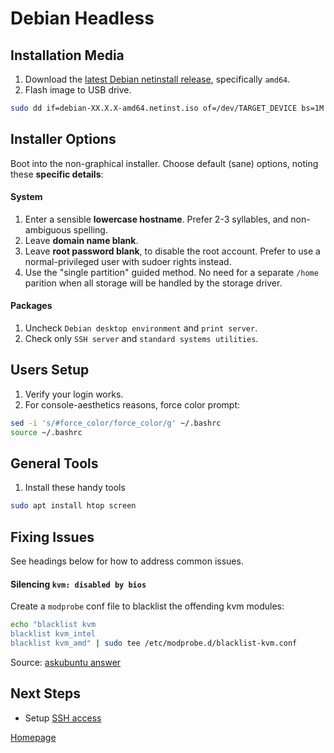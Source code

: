 # Debian Headless


## Installation Media

1. Download the [latest Debian netinstall release](https://www.debian.org/CD/netinst/), specifically `amd64`.
1. Flash image to USB drive.
  ```bash
  sudo dd if=debian-XX.X.X-amd64.netinst.iso of=/dev/TARGET_DEVICE bs=1M
  ```


## Installer Options

Boot into the non-graphical installer. Choose default (sane) options, noting these __specific details__:

#### System
1. Enter a sensible __lowercase hostname__. Prefer 2-3 syllables, and non-ambiguous spelling.
1. Leave __domain name blank__.
1. Leave __root password blank__, to disable the root account.  Prefer to use a normal-privileged user with sudoer rights instead.
1. Use the "single partition" guided method.  No need for a separate `/home` parition when all storage will be handled by the storage driver.

#### Packages
1. Uncheck `Debian desktop environment` and `print server`.
1. Check only `SSH server` and `standard systems utilities`.


## Users Setup

1. Verify your login works.
1. For console-aesthetics reasons, force color prompt:
  ```bash
  sed -i 's/#force_color/force_color/g' ~/.bashrc
  source ~/.bashrc
  ```


## General Tools

1. Install these handy tools
```bash
sudo apt install htop screen
```


## Fixing Issues

See headings below for how to address common issues.

#### Silencing `kvm: disabled by bios`
Create a `modprobe` conf file to blacklist the offending kvm modules:
```bash
echo "blacklist kvm
blacklist kvm_intel
blacklist kvm_amd" | sudo tee /etc/modprobe.d/blacklist-kvm.conf
```

Source: [askubuntu answer](https://askubuntu.com/a/312858)


## Next Steps

* Setup [SSH access](../services/01_SSH.md)


[Homepage](../README.md)
